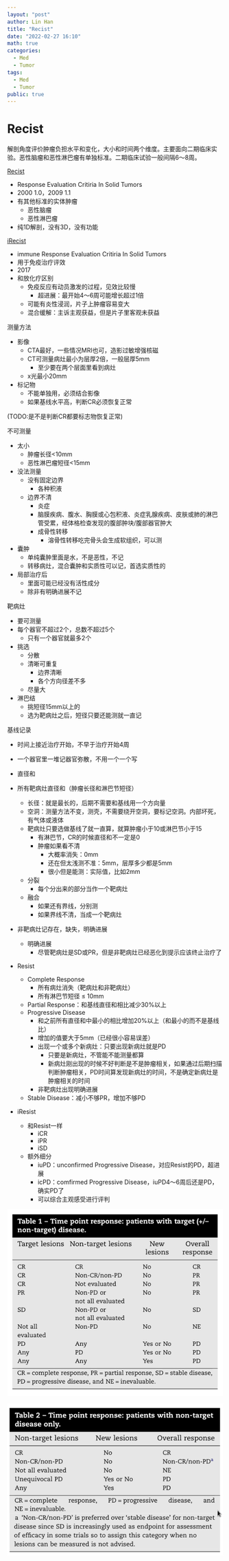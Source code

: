 ```yaml
---
layout: "post"
author: Lin Han
title: "Recist"
date: "2022-02-27 16:10"
math: true
categories:
  - Med
  - Tumor
tags:
  - Med
  - Tumor
public: true
---
```


# Recist
解剖角度评价肿瘤负担水平和变化，大小和时间两个维度。主要面向二期临床实验。恶性脑瘤和恶性淋巴瘤有单独标准。二期临床试验一般间隔6～8周。

[Recist](https://project.eortc.org/recist/wp-content/uploads/sites/4/2015/03/RECISTGuidelines.pdf)
- Response Evaluation Critiria In Solid Tumors
- 2000 1.0，2009 1.1
- 有其他标准的实体肿瘤
  - 恶性脑瘤
  - 恶性淋巴瘤
- 纯1D解剖，没有3D，没有功能

[iRecist](https://recist.eortc.org/recist/wp-content/uploads/sites/4/2017/03/Manuscript_IRECIST_Lancet-Oncology_Seymour-et-al_revision_FINAL_clean_nov25.pdf)
- immune Response Evaluation Critiria In Solid Tumors
- 用于免疫治疗评效
- 2017
- 和放化疗区别
  - 免疫反应有动员激发的过程，见效比较慢
    - 超进展：最开始4～6周可能增长超过1倍
  - 可能有炎性浸润，片子上肿瘤容易变大
  - 混合缓解：主诉主观获益，但是片子里客观未获益

测量方法
- 影像
  - CTA最好，一些情况MRI也可，造影过敏增强核磁
  - CT可测量病灶最小为层厚2倍，一般层厚5mm
    - 至少要在两个层面里看到病灶
  - x光最小20mm
- 标记物
  - 不能单独用，必须结合影像
  - 如果基线水平高，判断CR必须恢复正常

(TODO:是不是判断CR都要标志物恢复正常)

不可测量
- 太小
  - 肿瘤长径<10mm
  - 恶性淋巴瘤短径<15mm
- 没法测量
  - 没有固定边界
    - 各种积液
  - 边界不清
    - 炎症
    - 脑膜疾病、腹水、胸膜或心包积液、炎症乳腺疾病、皮肤或肺的淋巴管受累，经体格检查发现的腹部肿块/腹部器官肿大
    - 成骨性转移
      - 溶骨性转移吃完骨头会生成软组织，可以测
- 囊肿
  - 单纯囊肿里面是水，不是恶性，不记
  - 转移病灶，混合囊肿和实质性可以记，首选实质性的
- 局部治疗后
  - 里面可能已经没有活性成分
  - 除非有明确进展不记

靶病灶
- 要可测量
- 每个器官不超过2个，总数不超过5个
  - 只有一个器官就最多2个
- 挑选
  - 分散
  - 清晰可重复
    - 边界清晰
    - 各个方向径差不多
  - 尽量大
- 淋巴结
  - 挑短径15mm以上的
  - 选为靶病灶之后，短径只要还能测就一直记


基线记录
- 时间上接近治疗开始，不早于治疗开始4周
- 一个器官里一堆记器官弥散，不用一个一个写
- 直径和
- 所有靶病灶直径和（肿瘤长径和淋巴节短径）
  - 长径：就是最长的，后期不需要和基线用一个方向量
  - 空洞：测量方法不变，测壳，不需要绕开空洞，要标记空洞。内部坏死，有气体或液体
  - 靶病灶只要选做基线了就一直算，就算肿瘤小于10或淋巴节小于15
    - 有淋巴节，CR的时候直径和不一定是0
    - 肿瘤如果看不清
      - 大概率消失：0mm
      - 还在但太浅测不准：5mm，层厚多少都是5mm
      - 很小但是能测：实际值，比如2mm
  - 分裂
    - 每个分出来的部分当作一个靶病灶
  - 融合
    - 如果还有界线，分别测
    - 如果界线不清，当成一个靶病灶
- 非靶病灶记存在，缺失，明确进展
  - 明确进展
    - 尽管靶病灶是SD或PR，但是非靶病灶已经恶化到提示应该终止治疗了

- Resist
  - Complete Response
    - 所有病灶消失（靶病灶和非靶病灶）
    - 所有淋巴节短径 $\le$ 10mm
  - Partial Response：和基线直径和相比减少30%以上
  - Progressive Disease
    - 和之前所有直径和中最小的相比增加20%以上（和最小的而不是基线比）
    - 增加的值要大于5mm（已经很小容易误差）
    - 出现一个或多个新病灶：只要出现新病灶就是PD
      - 只要是新病灶，不管能不能测量都算
      - 新病灶刚出现的时候不好判断是不是肿瘤相关，如果通过后期扫描判断肿瘤相关，PD时间算发现新病灶的时间，不是确定新病灶是肿瘤相关的时间
    - 非靶病灶出现明确进展
  - Stable Disease：减小不够PR，增加不够PD
- iResist
  - 和Resist一样
    - iCR
    - iPR
    - iSD
  - 额外细分
    - iuPD：unconfirmed Progressive Disease，对应Resist的PD，超进展
    - icPD：comfirmed Progressive Disease，iuPD4～6周后还是PD，确实PD了
    - 可以综合主观感受进行评判

![recist](/assets/img/post/Med/recist.png)

![recist non target](/assets/img/post/Med/recist-non-target.png)
